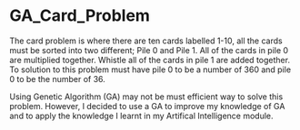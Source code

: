 # GA_Card_Problem

The card problem is where there are ten cards labelled 1-10, all the cards must be sorted into two different; Pile 0 and Pile 1. All of the cards in pile 0 are multiplied together. Whistle all of the cards in pile 1 are added together. To solution to this problem must have pile 0 to be a number of 360 and pile 0 to be the number of 36.

Using Genetic Algorithm (GA) may not be must efficient way to solve this problem. However, I decided to use a GA to improve my knowledge of GA and to apply the knowledge I learnt in my Artifical Intelligence module.
